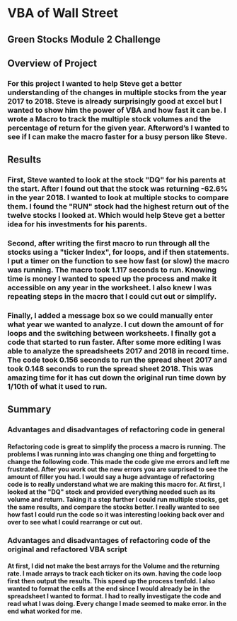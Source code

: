 # VBA of Wall Street
## Green Stocks Module 2 Challenge

## Overview of Project
### For this project I wanted to help Steve get a better understanding of the changes in multiple stocks from the year 2017 to 2018. Steve is already surprisingly good at excel but I wanted to show him the power of VBA and how fast it can be. I wrote a Macro to track the multiple stock volumes and the percentage of return for the given year. Afterword’s I wanted to see if I can make the macro faster for a busy person like Steve.

## Results
### First, Steve wanted to look at the stock "DQ" for his parents at the start. After I found out that the stock was returning -62.6% in the year 2018. I wanted to look at multiple stocks to compare them. I found the "RUN" stock had the highest return out of the twelve stocks I looked at. Which would help Steve get a better idea for his investments for his parents.

### Second, after writing the first macro to run through all the stocks using a "ticker Index", for loops, and if then statements. I put a timer on the function to see how fast (or slow) the macro was running. The macro took 1.117 seconds to run. Knowing time is money I wanted to speed up the process and make it accessible on any year in the worksheet. I also knew I was repeating steps in the macro that I could cut out or simplify.

### Finally, I added a message box so we could manually enter what year we wanted to analyze. I cut down the amount of for loops and the switching between worksheets. I finally got a code that started to run faster. After some more editing I was able to analyze the spreadsheets 2017 and 2018 in record time. The code took 0.156 seconds to run the spread sheet 2017 and took 0.148 seconds to run the spread sheet 2018. This was amazing time for it has cut down the original run time down by 1/10th of what it used to run. 

## Summary
### Advantages and disadvantages of refactoring code in general
#### Refactoring code is great to simplify the process a macro is running. The problems I was running into was changing one thing and forgetting to change the following code. This made the code give me errors and left me frustrated. After you work out the new errors you are surprised to see the amount of filler you had. I would say a huge advantage of refactoring code is to really understand what we are making this macro for. At first, I looked at the "DQ" stock and provided everything needed such as its volume and return. Taking it a step further I could run multiple stocks, get the same results, and compare the stocks better. I really wanted to see how fast I could run the code so it was interesting looking back over and over to see what I could rearrange or cut out.

### Advantages and disadvantages of refactoring code of the original and refactored VBA script
#### At first, I did not make the best arrays for the Volume and the returning rate. I made arrays to track each ticker on its own. having the code loop first then output the results. This speed up the process tenfold. I also wanted to format the cells at the end since I would already be in the spreadsheet I wanted to format. I had to really investigate the code and read what I was doing. Every change I made seemed to make error. in the end what worked for me.
